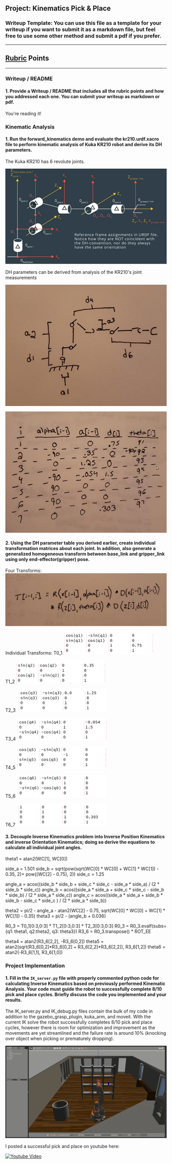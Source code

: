 ## Project: Kinematics Pick & Place
### Writeup Template: You can use this file as a template for your writeup if you want to submit it as a markdown file, but feel free to use some other method and submit a pdf if you prefer.

---


<!-- **Steps to complete the project:**  


1. Set up your ROS Workspace.
2. Download or clone the [project repository](https://github.com/udacity/RoboND-Kinematics-Project) into the ***src*** directory of your ROS Workspace.  
3. Experiment with the forward_kinematics environment and get familiar with the robot.
4. Launch in [demo mode](https://classroom.udacity.com/nanodegrees/nd209/parts/7b2fd2d7-e181-401e-977a-6158c77bf816/modules/8855de3f-2897-46c3-a805-628b5ecf045b/lessons/91d017b1-4493-4522-ad52-04a74a01094c/concepts/ae64bb91-e8c4-44c9-adbe-798e8f688193).
5. Perform Kinematic Analysis for the robot following the [project rubric](https://review.udacity.com/#!/rubrics/972/view).
6. Fill in the `IK_server.py` with your Inverse Kinematics code.  -->


[//]: # (Image References)

[image1]: ./images/Selection_079.png
[image2]: ./images/Selection_081.png
[image3]: ./misc_images/misc2.png
[image4]: ./images/dh_params.png
[image5]: ./images/four_transforms.png
[image6]: ./images/figure.png
[image7]: ./images/T0_1.png
[image8]: ./images/T1_2.png
[image9]: ./images/T2_3.png
[image10]: ./images/T3_4.png
[image11]: ./images/T4_5.png
[image12]: ./images/T5_6.png
[image13]: ./images/T6_7.png


## [Rubric](https://review.udacity.com/#!/rubrics/972/view) Points 

---
### Writeup / README

#### 1. Provide a Writeup / README that includes all the rubric points and how you addressed each one.  You can submit your writeup as markdown or pdf.  

You're reading it!

### Kinematic Analysis
#### 1. Run the forward_kinematics demo and evaluate the kr210.urdf.xacro file to perform kinematic analysis of Kuka KR210 robot and derive its DH parameters.

The Kuka KR210 has 6 revolute joints.

![alt text][image1]

DH parameters can be derived from analysis of the KR210's joint measurements

![alt text][image6]

![alt text][image4]


#### 2. Using the DH parameter table you derived earlier, create individual transformation matrices about each joint. In addition, also generate a generalized homogeneous transform between base_link and gripper_link using only end-effector(gripper) pose.

Four Transforms:
![alt text][image5]

Individual Transforms:
T0_1
![alt text][image7]

T1_2
![alt text][image8]

T2_3
![alt text][image9]

T3_4
![alt text][image10]

T4_5
![alt text][image11]

T5_6
![alt text][image12]

T6_7
![alt text][image13]

#### 3. Decouple Inverse Kinematics problem into Inverse Position Kinematics and inverse Orientation Kinematics; doing so derive the equations to calculate all individual joint angles.


theta1 = atan2(WC[1], WC[0])

side_a = 1.501
side_b = sqrt(pow(sqrt(WC[0] * WC[0] + WC[1] * WC[1]) - 0.35, 2)+ pow((WC[2] - 0.75), 2))
side_c = 1.25

angle_a = acos((side_b * side_b + side_c * side_c - side_a * side_a) / (2 * side_b * side_c))
angle_b = acos((side_a * side_a + side_c * side_c - side_b * side_b) / (2 * side_a * side_c))
angle_c = acos((side_a * side_a + side_b * side_b - side_c * side_c ) / (2 * side_a * side_b))

theta2 = pi/2 - angle_a - atan2(WC[2] - 0.75, sqrt(WC[0] * WC[0] + WC[1] * WC[1]) - 0.35)
theta3 = pi/2 - (angle_b + 0.036)

R0_3 = T0_1[0:3,0:3] * T1_2[0:3,0:3] * T2_3[0:3,0:3]
R0_3 = R0_3.evalf(subs={q1: theta1, q2:theta2, q3: theta3})
R3_6 = R0_3.transpose() * ROT_EE

theta4 = atan2(R3_6[2,2], -R3_6[0,2])
theta5 = atan2(sqrt(R3_6[0,2]*R3_6[0,2] + R3_6[2,2]*R3_6[2,2]), R3_6[1,2])
theta6 = atan2(-R3_6[1,1], R3_6[1,0])    


### Project Implementation

#### 1. Fill in the `IK_server.py` file with properly commented python code for calculating Inverse Kinematics based on previously performed Kinematic Analysis. Your code must guide the robot to successfully complete 8/10 pick and place cycles. Briefly discuss the code you implemented and your results. 


The IK_server.py and IK_debug.py files contain the bulk of my code in addition to the gazebo_grasp_plugin, kuka_arm, and moveit. With the current IK solve the robot successfully completes 8/10 pick and place cycles, however there is room for optimization and improvement as the movements are yet streamlined and the failure rate is around 10% (knocking over object when picking or prematurely dropping).

![kuka-gazebo-gif](https://github.com/WolfeTyler/Kuka-Arm-Robotics-Challenge-Project/blob/master/images/gazebo-demo.gif)

I posted a successful pick and place on youtube here:

[![Youtube Video](http://img.youtube.com/vi/odLVMeGWJ18/0.jpg)](https://youtu.be/R3zy9lVtCY0)


